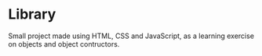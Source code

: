# Library
Small project made using HTML, CSS and JavaScript, as a learning exercise on objects and object contructors.